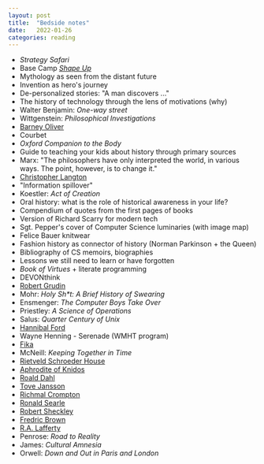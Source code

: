 ```yaml
---
layout: post
title:  "Bedside notes"
date:   2022-01-26
categories: reading
---
```


* _Strategy Safari_
* Base Camp [_Shape Up_](https://basecamp.com/shapeup/webbook)
* Mythology as seen from the distant future
* Invention as hero's journey
* De-personalized stories: "A man discovers ..." 
* The history of technology through the lens of motivations (why)
* Walter Benjamin: _One-way street_
* Wittgenstein: _Philosophical Investigations_
* [Barney Oliver](https://en.wikipedia.org/wiki/Bernard_M._Oliver)
* Courbet
* _Oxford Companion to the Body_
* Guide to teaching your kids about history through primary sources
* Marx: "The philosophers have only interpreted the world, in various ways. The point, however, is to change it."
* [Christopher Langton](https://en.wikipedia.org/wiki/Christopher_Langton)
* "Information spillover"
* Koestler: _Act of Creation_
* Oral history: what is the role of historical awareness in your life?
* Compendium of quotes from the first pages of books
* Version of Richard Scarry for modern tech
* Sgt. Pepper's cover of Computer Science luminaries (with image map)
* Felice Bauer knitwear
* Fashion history as connector of history (Norman Parkinson + the Queen)
* Bibliography of CS memoirs, biographies
* Lessons we still need to learn or have forgotten
* _Book of Virtues_ + literate programming
* DEVONthink
* [Robert Grudin](https://en.wikipedia.org/wiki/Robert_Grudin)
* Mohr: _Holy Sh*t: A Brief History of Swearing_
* Ensmenger: _The Computer Boys Take Over_
* Priestley: _A Science of Operations_
* Salus: _Quarter Century of Unix_
* [Hannibal Ford](https://en.wikipedia.org/wiki/Hannibal_Ford)
* Wayne Henning - Serenade (WMHT program)
* [Fika](https://en.wikipedia.org/wiki/Coffee_culture#Sweden)
* McNeill: _Keeping Together in Time_
* [Rietveld Schroeder House](https://en.wikipedia.org/wiki/Rietveld_Schr%C3%B6der_House)
* [Aphrodite of Knidos](https://en.wikipedia.org/wiki/Aphrodite_of_Knidos)
* [Roald Dahl](https://en.wikipedia.org/wiki/Roald_Dahl)
* [Tove Jansson](https://en.wikipedia.org/wiki/Tove_Jansson)
* [Richmal Crompton](https://en.wikipedia.org/wiki/Richmal_Crompton)
* [Ronald Searle](https://en.wikipedia.org/wiki/Ronald_Searle)
* [Robert Sheckley](https://en.wikipedia.org/wiki/Robert_Sheckley)
* [Fredric Brown](https://en.wikipedia.org/wiki/Fredric_Brown)
* [R.A. Lafferty](https://en.wikipedia.org/wiki/R._A._Lafferty)
* Penrose: _Road to Reality_
* James: _Cultural Amnesia_
* Orwell: _Down and Out in Paris and London_
